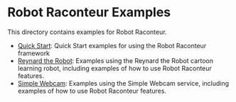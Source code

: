 # Robot Raconteur Examples

This directory contains examples for Robot Raconteur.

* [Quick Start](quickstart): Quick Start examples for using the Robot Raconteur framework
* [Reynard the Robot](reynard_the_robot): Examples using the Reynard the Robot cartoon learning robot, including
   examples of how to use Robot Raconteur features.
* [Simple Webcam](simple_webcam): Examples using the Simple Webcam service, including examples of how to use Robot Raconteur features.
